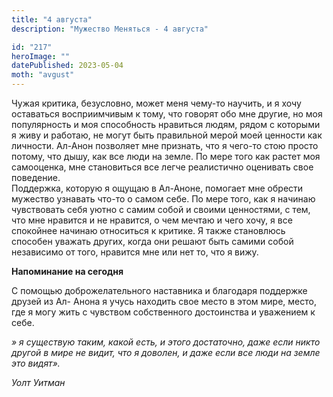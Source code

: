 ```yaml
---
title: "4 августа"
description: "Мужество Меняться - 4 августа"

id: "217"
heroImage: ""
datePublished: 2023-05-04
moth: "avgust"
---
```


Чужая критика, безусловно, может меня чему-то научить, и я хочу оставаться
восприимчивым к тому, что говорят обо мне другие, но моя популярность и моя
способность нравиться людям, рядом с которыми я живу и работаю, не могут быть
правильной мерой моей ценности как личности. Ал-Анон позволяет мне признать,
что я чего-то стою просто потому, что дышу, как все люди на земле. По мере
того как растет моя самооценка, мне становиться все легче реалистично
оценивать свое поведение.  
Поддержка, которую я ощущаю в Ал-Аноне, помогает мне обрести мужество узнавать
что-то о самом себе. По мере того, как я начинаю чувствовать себя уютно с
самим собой и своими ценностями, с тем, что мне нравится и не нравится, о чем
мечтаю и чего хочу, я все спокойнее начинаю относиться к критике. Я также
становлюсь способен уважать других, когда они решают быть самими собой
независимо от того, нравится мне или нет то, что я вижу.

**Напоминание на сегодня**

С помощью доброжелательного наставника и благодаря поддержке друзей из Ал-
Анона я учусь находить свое место в этом мире, место, где я могу жить с
чувством собственного достоинства и уважением к себе.

_» я существую таким, какой есть, и этого достаточно, даже если никто другой в
мире не видит, что я доволен, и даже если все люди на земле это видят»._

_Уолт Уитман_
